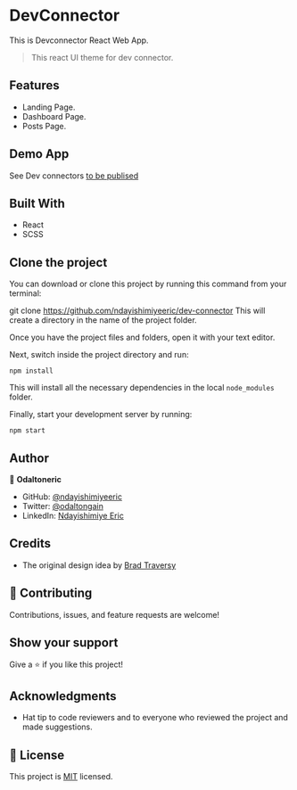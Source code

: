 # DevConnector

This is Devconnector React Web App.

> This react UI theme for dev connector.

## Features

- Landing Page.
- Dashboard Page.
- Posts Page.

## Demo App

See Dev connectors [to be publised]()

## Built With

- React
- SCSS

## Clone the project

You can download or clone this project by running this command from your terminal:

git clone https://github.com/ndayishimiyeeric/dev-connector
This will create a directory in the name of the project folder.

Once you have the project files and folders, open it with your text editor.

Next, switch inside the project directory and run:

```
npm install
```

This will install all the necessary dependencies in the local `node_modules` folder.

Finally, start your development server by running:

```
npm start
```

## Author

👤 **Odaltoneric**

- GitHub: [@ndayishimiyeeric](https://github.com/ndayishimiyeeric)
- Twitter: [@odaltongain](https://twitter.com/odaltongain)
- LinkedIn: [Ndayishimiye Eric](https://linkedin.com/in/nderic)

## Credits

- The original design idea by [Brad Traversy](https://github.com/bradtraversy)

## 🤝 Contributing

Contributions, issues, and feature requests are welcome!

## Show your support

Give a ⭐️ if you like this project!

## Acknowledgments

- Hat tip to code reviewers and to everyone who reviewed the project and made suggestions.

## 📝 License

This project is [MIT](./MIT.md) licensed.
